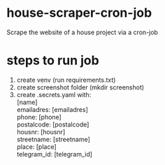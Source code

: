 # house-scraper-cron-job
Scrape the website of a house project via a cron-job


# steps to run job
1. create venv (run requirements.txt)
2. create screenshot folder (mkdir screenshot)
3. create .secrets.yaml with:  
        [name]  
        emailadres: [emailadres]  
        phone: [phone]  
        postalcode: [postalcode]  
        housnr: [housnr]  
        streetname: [streetname]  
        place: [place]  
        telegram_id: [telegram_id]
